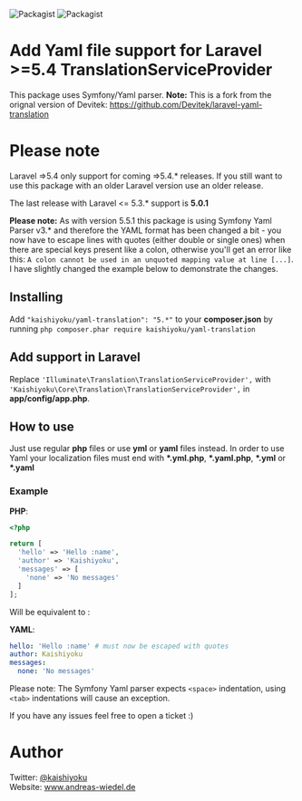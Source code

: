 ![Packagist](https://img.shields.io/packagist/v/kaishiyoku/yaml-translation.svg) ![Packagist](https://img.shields.io/packagist/dt/kaishiyoku/yaml-translation.svg)

# Add Yaml file support for Laravel >=5.4 TranslationServiceProvider
This package uses Symfony/Yaml parser. **Note:** This is a fork from the orignal version of Devitek: <https://github.com/Devitek/laravel-yaml-translation>

# Please note
Laravel =>5.4 only support for coming =>5.4.\* releases. If you still want to use this package with an older Laravel version use an older release.

The last release with Laravel <= 5.3.\* support is **5.0.1**

**Please note:** As with version 5.5.1 this package is using Symfony Yaml Parser v3.\* and therefore the YAML format has been changed a bit - you now have to escape lines with quotes (either double or single ones) when there are special keys present like a colon, otherwise you'll get an error like this: `A colon cannot be used in an unquoted mapping value at line [...]`. I have slightly changed the example below to demonstrate the changes.

## Installing
Add ```"kaishiyoku/yaml-translation": "5.*"``` to your **composer.json**
by running ```php composer.phar require kaishiyoku/yaml-translation```


## Add support in Laravel
Replace ```'Illuminate\Translation\TranslationServiceProvider',``` with ```'Kaishiyoku\Core\Translation\TranslationServiceProvider',``` in **app/config/app.php**.


## How to use
Just use regular **php** files or use **yml** or **yaml** files instead.
In order to use Yaml your localization files must end with **\*.yml.php**, **\*.yaml.php**, **\*.yml** or **\*.yaml**


### Example
**PHP**:

```php
<?php

return [
  'hello' => 'Hello :name',
  'author' => 'Kaishiyoku',
  'messages' => [
    'none' => 'No messages'
  ]
];
```

Will be equivalent to :

**YAML**:

```yaml
hello: 'Hello :name' # must now be escaped with quotes
author: Kaishiyoku
messages:
  none: 'No messages'
```

Please note: The Symfony Yaml parser expects ```<space>``` indentation, using ```<tab>``` indentations will cause an exception.

If you have any issues feel free to open a ticket :)

Author
======
Twitter: [@kaishiyoku](https://twitter.com/kaishiyoku)  
Website: www.andreas-wiedel.de
